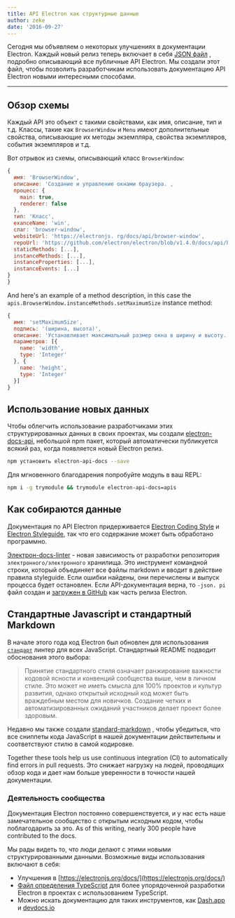 ```yaml
---
title: API Electron как структурные данные
author: zeke
date: '2016-09-27'
---
```


Сегодня мы объявляем о некоторых улучшениях в документации Electron. Каждый новый релиз теперь включает в себя [JSON файл](https://github.com/electron/electron/releases/download/v1.4.1/electron-api.json) , подробно описывающий все публичные API Electron. Мы создали этот файл, чтобы позволить разработчикам использовать документацию API Electron новыми интересными способами.

---

## Обзор схемы

Каждый API это объект с такими свойствами, как имя, описание, тип и т.д. Классы, такие как `BrowserWindow` и `Menu` имеют дополнительные свойства, описывающие их методы экземпляра, свойства экземпляров, события экземпляров и т.д.

Вот отрывок из схемы, описывающий класс `BrowserWindow`:

```js
{
  имя: 'BrowserWindow',
  описание: 'Создание и управление окнами браузера. ,
  процесс: {
    main: true,
    renderer: false
  },
  тип: 'Класс',
  exanceName: 'win',
  слаг: 'browser-window',
  websiteUrl: 'https://electronjs. rg/docs/api/browser-window',
  repoUrl: 'https://github.com/electron/electron/blob/v1.4.0/docs/api/browser-window. d',
  staticMethods: [...],
  instanceMethods: [...],
  instanceProperties: [...],
  instanceEvents: [...]
}
}
```

And here's an example of a method description, in this case the `apis.BrowserWindow.instanceMethods.setMaximumSize` instance method:

```js
{
  имя: 'setMaximumSize',
  подпись: '(ширина, высота)',
  описание: 'Устанавливает максимальный размер окна в ширину и высоту. ,
  параметров: [{
    name: 'width',
    type: 'Integer'
  }, {
    name: 'height',
    type: 'Integer'
  }]
}
```

## Использование новых данных

Чтобы облегчить использование разработчиками этих структурированных данных в своих проектах, мы создали [electron-docs-api](https://www.npmjs.com/package/electron-api-docs), небольшой npm пакет, который автоматически публикуется всякий раз, когда появляется новый Electron релиз.

```sh
npm установить electron-api-docs --save
```

Для мгновенного благодарения попробуйте модуль в ваш REPL:

```sh
npm i -g trymodule && trymodule electron-api-docs=apis
```

## Как собираются данные

Документация по API Electron придерживается [Electron Coding Style](https://github.com/electron/electron/blob/master/docs/development/coding-style.md) и [Electron Styleguide](https://github.com/electron/electron/blob/master/docs/styleguide.md#readme), так что его содержание может быть обработано программно.

[Электрон-docs-linter](https://github.com/electron/electron-docs-linter) - новая зависимость от разработки репозитория `электронного/электронного` хранилища. Это инструмент командной строки, который объединяет все файлы markdown и вводит в действие правила styleguide. Если ошибки найдены, они перечислены и выпуск процесса будет остановлен. Если API-документация верна, то `-json. pi` файл создан и [загружен в GitHub](https://github.com/electron/electron/releases/tag/v1.4.1) как часть релиза Electron.

## Стандартные Javascript и стандартный Markdown

В начале этого года код Electron был обновлен для использования [`стандарт`](http://standardjs.com/) линтер для всех JavaScript. Стандартный README подводит обоснования этого выбора:

> Принятие стандартного стиля означает ранжирование важности кодовой ясности и конвенций сообщества выше, чем в личном стиле. Это может не иметь смысла для 100% проектов и культур развития, однако открытый исходный код может быть враждебным местом для новичков. Создание четких и автоматизированных ожиданий участников делает проект более здоровым.

Недавно мы также создали [standard-markdown](https://github.com/zeke/standard-markdown) , чтобы убедиться, что все сниппеты кода JavaScript в нашей документации действительны и соответствуют стилю в самой кодировке.

Together these tools help us use continuous integration (CI) to automatically find errors in pull requests. Это снижает нагрузку на людей, проводящих обзор кода и дает нам больше уверенности в точности нашей документации.

### Деятельность сообщества

Документация Electron постоянно совершенствуется, и у нас есть наше замечательное сообщество с открытым исходным кодом, чтобы поблагодарить за это. As of this writing, nearly 300 people have contributed to the docs.

Мы рады видеть то, что люди делают с этими новыми структурированными данными. Возможные виды использования включают в себя:

- Улучшения в [https://electronjs.org/docs/](https://electronjs.org/docs/)
- [Файл определения TypeScript](https://github.com/electron/electron-docs-linter/blob/master/README.md#typescript-definitions) для более упорядоченной разработки Electron в проектах с использованием TypeScript.
- Можно искать документацию для таких инструментов, как [Dash.app](https://kapeli.com/dash) и [devdocs.io](http://devdocs.io/)

